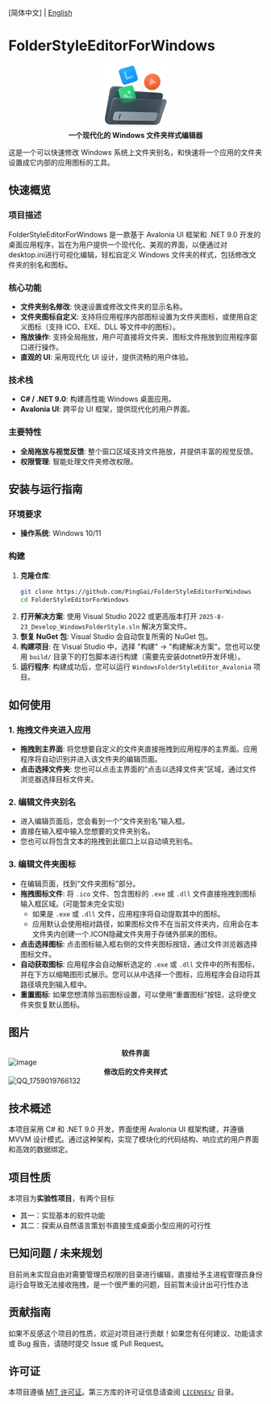 [简体中文] | [English](./README.en-US.md)

# FolderStyleEditorForWindows

<div align="center">
    <img src="docs/images/FSM_Image.png" alt="FSM_Image" width="128"/>
    <br/>
    <strong>一个现代化的 Windows 文件夹样式编辑器</strong>
</div>

这是一个可以快速修改 Windows 系统上文件夹别名，和快速将一个应用的文件夹设置成它内部的应用图标的工具。

## 快速概览

### 项目描述
FolderStyleEditorForWindows 是一款基于 Avalonia UI 框架和 .NET 9.0 开发的桌面应用程序，旨在为用户提供一个现代化、美观的界面，以便通过对desktop.ini进行可视化编辑，轻松自定义 Windows 文件夹的样式，包括修改文件夹的别名和图标。

### 核心功能
- **文件夹别名修改**: 快速设置或修改文件夹的显示名称。
- **文件夹图标自定义**: 支持将应用程序内部图标设置为文件夹图标，或使用自定义图标（支持 ICO、EXE、DLL 等文件中的图标）。
- **拖放操作**: 支持全局拖放，用户可直接将文件夹、图标文件拖放到应用程序窗口进行操作。
- **直观的 UI**: 采用现代化 UI 设计，提供流畅的用户体验。

### 技术栈
- **C# / .NET 9.0**: 构建高性能 Windows 桌面应用。
- **Avalonia UI**: 跨平台 UI 框架，提供现代化的用户界面。

### 主要特性
- **全局拖放与视觉反馈**: 整个窗口区域支持文件拖放，并提供丰富的视觉反馈。
- **权限管理**: 智能处理文件夹修改权限。

## 安装与运行指南

### 环境要求
- **操作系统**: Windows 10/11

### 构建
1. **克隆仓库**:
   ```bash
   git clone https://github.com/PingGai/FolderStyleEditorForWindows
   cd FolderStyleEditorForWindows
   ```
2. **打开解决方案**:
   使用 Visual Studio 2022 或更高版本打开 `2025-8-23_Develop_WindowsFolderStyle.sln` 解决方案文件。
3. **恢复 NuGet 包**:
   Visual Studio 会自动恢复所需的 NuGet 包。
4. **构建项目**:
   在 Visual Studio 中，选择 "构建" -> "构建解决方案"。您也可以使用 `build/` 目录下的打包脚本进行构建（需要先安装dotnet9开发环境）。
5. **运行程序**:
   构建成功后，您可以运行 `WindowsFolderStyleEditor_Avalonia` 项目。

## 如何使用

### 1. 拖拽文件夹进入应用
- **拖拽到主界面**: 将您想要自定义的文件夹直接拖拽到应用程序的主界面。应用程序将自动识别并进入该文件夹的编辑页面。
- **点击选择文件夹**: 您也可以点击主界面的“点击以选择文件夹”区域，通过文件浏览器选择目标文件夹。

### 2. 编辑文件夹别名
- 进入编辑页面后，您会看到一个“文件夹别名”输入框。
- 直接在输入框中输入您想要的文件夹别名。
- 您也可以将包含文本的拖拽到此窗口上以自动填充别名。

### 3. 编辑文件夹图标
- 在编辑页面，找到“文件夹图标”部分。
- **拖拽图标文件**: 将 `.ico` 文件、包含图标的 `.exe` 或 `.dll` 文件直接拖拽到图标输入框区域。(可能暂未完全实现)
    - 如果是 `.exe` 或 `.dll` 文件，应用程序将自动提取其中的图标。
    - 应用默认会使用相对路径，如果图标文件不在当前文件夹内，应用会在本文件夹内创建一个.ICON隐藏文件夹用于存储外部来的图标。
- **点击选择图标**: 点击图标输入框右侧的文件夹图标按钮，通过文件浏览器选择图标文件。
- **自动获取图标**: 应用程序会自动解析选定的 `.exe` 或 `.dll` 文件中的所有图标，并在下方以缩略图形式展示。您可以从中选择一个图标，应用程序会自动将其路径填充到输入框中。
- **重置图标**: 如果您想清除当前图标设置，可以使用“重置图标”按钮，这将使文件夹恢复默认图标。

## 图片

<div align="center">
    <strong>软件界面</strong>
</div>

<img width="1061" height="800" alt="image" src="https://github.com/user-attachments/assets/f953988f-4d0c-47d9-ae4e-dd2b572fed51" />

<div align="center">
    <strong>修改后的文件夹样式</strong>
</div>

<img width="238" height="205" alt="QQ_1759019766132" src="https://github.com/user-attachments/assets/ae2dacae-1259-450a-b350-d69f89ea8548" />


## 技术概述

本项目采用 C# 和 .NET 9.0 开发，界面使用 Avalonia UI 框架构建，并遵循 MVVM 设计模式。通过这种架构，实现了模块化的代码结构、响应式的用户界面和高效的数据绑定。

## 项目性质

本项目为**实验性项目**，有两个目标
- 其一：实现基本的软件功能
- 其二：探索从自然语言策划书直接生成桌面小型应用的可行性

## 已知问题 / 未来规划

目前尚未实现自由对需要管理员权限的目录进行编辑，直接给予主进程管理员身份运行会导致无法接收拖拽，是一个很严重的问题，目前暂未设计出可行性办法

## 贡献指南

如果不反感这个项目的性质，欢迎对项目进行贡献！如果您有任何建议、功能请求或 Bug 报告，请随时提交 Issue 或 Pull Request。

## 许可证

本项目遵循 [MIT 许可证](LICENSE)。第三方库的许可证信息请查阅 [`LICENSES/`](LICENSES/) 目录。
